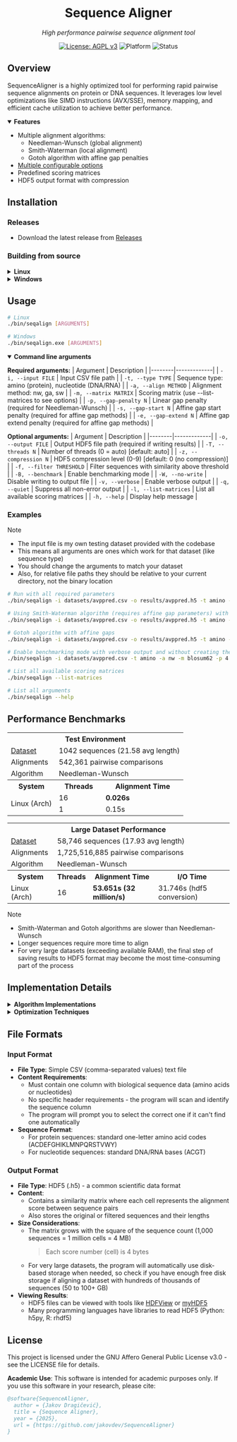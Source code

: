 <div align="center">
  <h1>Sequence Aligner</h1>
  <p><em>High performance pairwise sequence alignment tool</em></p>
  
  [![License: AGPL v3](https://img.shields.io/badge/License-AGPL_v3-blue.svg)](https://www.gnu.org/licenses/agpl-3.0)
  ![Platform](https://img.shields.io/badge/platform-Linux%20%7C%20Windows-lightgrey)
  ![Status](https://img.shields.io/badge/status-academic-orange)
</div>

## Overview

SequenceAligner is a highly optimized tool for performing rapid pairwise sequence alignments on protein or DNA sequences. It leverages low level optimizations like SIMD instructions (AVX/SSE), memory mapping, and efficient cache utilization to achieve better performance.

<details open>
<summary><strong>Features</strong></summary>

- Multiple alignment algorithms:
  - Needleman-Wunsch (global alignment)
  - Smith-Waterman (local alignment)
  - Gotoh algorithm with affine gap penalties
- [Multiple configurable options](#usage)
- Predefined scoring matrices
- HDF5 output format with compression

</details>

## Installation

### Releases

- Download the latest release from [Releases](https://github.com/jakovdev/SequenceAligner/releases/latest)


### Building from source

<details>
<summary><strong>Linux</strong></summary>

#### Dependencies
- GCC with C99 support or later
- GNU Make
- HDF5 library

```bash
# Debian/Ubuntu
sudo apt install build-essential libhdf5-dev

# Arch Linux
sudo pacman -S gcc make hdf5
```

#### Building

```bash
# Clone the repository
git clone https://github.com/user/SequenceAligner.git
cd SequenceAligner

# Build the project
make

# Profiles
make help
```
</details>

<details>
<summary><strong>Windows</strong></summary>

#### Prerequisite

1. Install MSYS2 from https://www.msys2.org/
2. Open the MSYS2 UCRT64 terminal
3. Navigate to the folder you downloaded the project using:

```bash
cd /c/Users/John/Downloads/SequenceAligner
```

> - Replace the folder path to the location you downloaded the project files
> - MSYS2 uses `/c/...` instead of `C:\...`

4. Install required tools by running:
```bash
./scripts/msys2_setup.sh
```

#### Building

```bash
# Build the program
mingw32-make
```

```bash
# All available commands
mingw32-make help
```

</details>

## Usage

```bash
# Linux
./bin/seqalign [ARGUMENTS]

# Windows
./bin/seqalign.exe [ARGUMENTS]
```

<details open>
<summary><strong>Command line arguments</strong></summary>

**Required arguments:**
| Argument | Description |
|--------|-------------|
| `-i, --input FILE` | Input CSV file path |
| `-t, --type TYPE` | Sequence type: amino (protein), nucleotide (DNA/RNA) |
| `-a, --align METHOD` | Alignment method: nw, ga, sw |
| `-m, --matrix MATRIX` | Scoring matrix (use --list-matrices to see options) |
| `-p, --gap-penalty N` | Linear gap penalty (required for Needleman-Wunsch) |
| `-s, --gap-start N` | Affine gap start penalty (required for affine gap methods) |
| `-e, --gap-extend N` | Affine gap extend penalty (required for affine gap methods) |

**Optional arguments:**
| Argument | Description |
|--------|-------------|
| `-o, --output FILE` | Output HDF5 file path (required if writing results) |
| `-T, --threads N` | Number of threads (0 = auto) [default: auto] |
| `-z, --compression N` | HDF5 compression level (0-9) [default: 0 (no compression)] |
| `-f, --filter THRESHOLD` | Filter sequences with similarity above threshold |
| `-B, --benchmark` | Enable benchmarking mode |
| `-W, --no-write` | Disable writing to output file |
| `-v, --verbose` | Enable verbose output |
| `-q, --quiet` | Suppress all non-error output |
| `-l, --list-matrices` | List all available scoring matrices |
| `-h, --help` | Display help message |

</details>

### Examples

> [!NOTE]
> - The input file is my own testing dataset provided with the codebase
> - This means all arguments are ones which work for that dataset (like sequence type)
> - You should change the arguments to match your dataset
> - Also, for relative file paths they should be relative to your current directory, not the binary location

```bash
# Run with all required parameters
./bin/seqalign -i datasets/avppred.csv -o results/avppred.h5 -t amino -a nw -m blosum50 -p 4

# Using Smith-Waterman algorithm (requires affine gap parameters) with 8 threads
./bin/seqalign -i datasets/avppred.csv -o results/avppred.h5 -t amino -a sw -m blosum62 -s 10 -e 1 -T 8

# Gotoh algorithm with affine gaps
./bin/seqalign -i datasets/avppred.csv -o results/avppred.h5 -t amino -a ga -m pam250 -s 12 -e 2

# Enable benchmarking mode with verbose output and without creating the HDF5 result
./bin/seqalign -i datasets/avppred.csv -t amino -a nw -m blosum62 -p 4 -B -v

# List all available scoring matrices
./bin/seqalign --list-matrices

# List all arguments
./bin/seqalign --help
```

## Performance Benchmarks

<table>
  <tr>
    <th colspan="3">Test Environment</th>
  </tr>
  <tr>
    <td><a href="/datasets/avppred.csv">Dataset</a></td>
    <td colspan="2">1042 sequences (21.58 avg length)</td>
  </tr>
  <tr>
    <td>Alignments</td>
    <td colspan="2">542,361 pairwise comparisons</td>
  </tr>
  <tr>
    <td>Algorithm</td>
    <td colspan="2">Needleman-Wunsch</td>
  </tr>
  <tr>
    <th>System</th>
    <th>Threads</th>
    <th>Alignment Time</th>
  </tr>
  <tr>
    <td rowspan="2">Linux (Arch)</td>
    <td>16</td>
    <td><strong>0.026s</strong></td>
  </tr>
  <tr>
    <td>1</td>
    <td>0.15s</td>
  </tr>
</table>

<table>
  <tr>
    <th colspan="4">Large Dataset Performance</th>
  </tr>
  <tr>
    <td><a href="/datasets/drosophila.csv">Dataset</a></td>
    <td colspan="3">58,746 sequences (17.93 avg length)</td>
  </tr>
  <tr>
    <td>Alignments</td>
    <td colspan="3">1,725,516,885 pairwise comparisons</td>
  </tr>
  <tr>
    <td>Algorithm</td>
    <td colspan="3">Needleman-Wunsch</td>
  </tr>
  <tr>
    <th>System</th>
    <th>Threads</th>
    <th>Alignment Time</th>
    <th>I/O Time</th>
  </tr>
  <tr>
    <td>Linux (Arch)</td>
    <td>16</td>
    <td><strong>53.651s (32 million/s)</strong></td>
    <td>31.746s (hdf5 conversion)</td>
  </tr>
</table>

> [!NOTE]
> - Smith-Waterman and Gotoh algorithms are slower than Needleman-Wunsch
> - Longer sequences require more time to align
> - For very large datasets (exceeding available RAM), the final step of saving results to HDF5 format may become the most time-consuming part of the process

## Implementation Details

<details>
<summary><strong>Algorithm Implementations</strong></summary>

- **Needleman-Wunsch**: Global alignment with linear gap penalties
- **Smith-Waterman**: Local alignment with affine gap penalties 
- **Gotoh Algorithm**: Global alignment with affine gap penalties

All implementations use dynamic programming with optimized matrix operations.
</details>

<details>
<summary><strong>Optimization Techniques</strong></summary>

- SIMD vectorization using AVX/SSE instructions
- Cache friendly memory access patterns
- Memory prefetching
- Thread work stealing for load balancing
- Huge pages for large memory allocations
- Efficient matrix allocation with stack fallback for small sequences
- Memory mapped input file reading and storage for large matrices
</details>

## File Formats

### Input Format
- **File Type**: Simple CSV (comma-separated values) text file
- **Content Requirements**:
  - Must contain one column with biological sequence data (amino acids or nucleotides)
  - No specific header requirements - the program will scan and identify the sequence column
  - The program will prompt you to select the correct one if it can't find one automatically
- **Sequence Format**:
  - For protein sequences: standard one-letter amino acid codes (ACDEFGHIKLMNPQRSTVWY)
  - For nucleotide sequences: standard DNA/RNA bases (ACGT)

### Output Format
- **File Type**: HDF5 (.h5) - a common scientific data format
- **Content**:
  - Contains a similarity matrix where each cell represents the alignment score between sequence pairs
  - Also stores the original or filtered sequences and their lengths
- **Size Considerations**:
  - The matrix grows with the square of the sequence count (1,000 sequences = 1 million cells = 4 MB)
    > Each score number (cell) is 4 bytes
  - For very large datasets, the program will automatically use disk-based storage when needed, so check if you have enough free disk storage if aligning a dataset with hundreds of thousands of sequences (50 to 100+ GB)
- **Viewing Results**:
  - HDF5 files can be viewed with tools like [HDFView](https://www.hdfgroup.org/downloads/hdfview/) or [myHDF5](https://myhdf5.hdfgroup.org/)
  - Many programming languages have libraries to read HDF5 (Python: h5py, R: rhdf5)


## License

This project is licensed under the GNU Affero General Public License v3.0 - see the LICENSE file for details.

**Academic Use**: This software is intended for academic purposes only. If you use this software in your research, please cite:

```bibtex
@software{SequenceAligner,
  author = {Jakov Dragičević},
  title = {Sequence Aligner},
  year = {2025},
  url = {https://github.com/jakovdev/SequenceAligner}
}
```